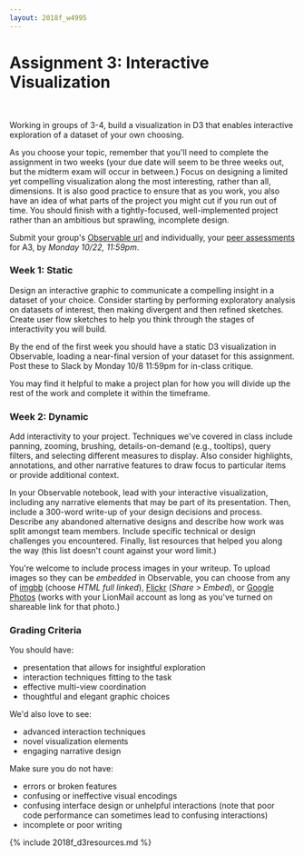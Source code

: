 ```yaml
---
layout: 2018f_w4995
---
```


# Assignment 3: Interactive Visualization
<br>

Working in groups of 3-4, build a visualization in D3 that enables interactive exploration of a dataset of your own choosing.

As you choose your topic, remember that you'll need to complete the assignment in two weeks (your due date will seem to be three weeks out, but the midterm exam will occur in between.) Focus on designing a limited yet compelling visualization along the most interesting, rather than all, dimensions. It is also good practice to ensure that as you work, you also have an idea of what parts of the project you might cut if you run out of time. You should finish with a tightly-focused, well-implemented project rather than an ambitious but sprawling, incomplete design.

Submit your group's [Observable url](https://goo.gl/forms/2GKkP5AnN4afmbRL2) and individually, your [peer assessments](https://goo.gl/forms/YIwbN6nTnEtHZlTD2) for A3, by *Monday 10/22, 11:59pm*.

### Week 1: Static

Design an interactive graphic to communicate a compelling insight in a dataset of your choice. Consider starting by performing exploratory analysis on datasets of interest, then making divergent and then refined sketches. Create user flow sketches to help you think through the stages of interactivity you will build.

By the end of the first week you should have a static D3 visualization in Observable, loading a near-final version of your dataset for this assignment. Post these to Slack by Monday 10/8 11:59pm for in-class critique.

You may find it helpful to make a project plan for how you will divide up the rest of the work and complete it within the timeframe.

### Week 2: Dynamic

Add interactivity to your project. Techniques we've covered in class include panning, zooming, brushing, details-on-demand (e.g., tooltips), query filters, and selecting different measures to display. Also consider highlights, annotations, and other narrative features to draw focus to particular items or provide additional context.

In your Observable notebook, lead with your interactive visualization, including any narrative elements that may be part of its presentation. Then, include a 300-word write-up of your design decisions and process. Describe any abandoned alternative designs and describe how work was split amongst team members. Include specific technical or design challenges you encountered. Finally, list resources that helped you along the way (this list doesn't count against your word limit.)

You're welcome to include process images in your writeup. To upload images so they can be _embedded_ in Observable, you can choose from any of [imgbb](https://imgbb.com/) (choose *HTML full linked*), [Flickr](https://www.flickr.com/) (*Share > Embed*), or [Google Photos](https://ctrlq.org/google/photos/) (works with your LionMail account as long as you've turned on shareable link for that photo.)

### Grading Criteria

You should have:
-  presentation that allows for insightful exploration
-  interaction techniques fitting to the task
-  effective multi-view coordination
-  thoughtful and elegant graphic choices

We'd also love to see:
-   advanced interaction techniques
-   novel visualization elements
-   engaging narrative design

Make sure you do not have:
-   errors or broken features
-   confusing or ineffective visual encodings
-   confusing interface design or unhelpful interactions (note that poor code performance can sometimes lead to confusing interactions)
-   incomplete or poor writing

{% include 2018f_d3resources.md %}
